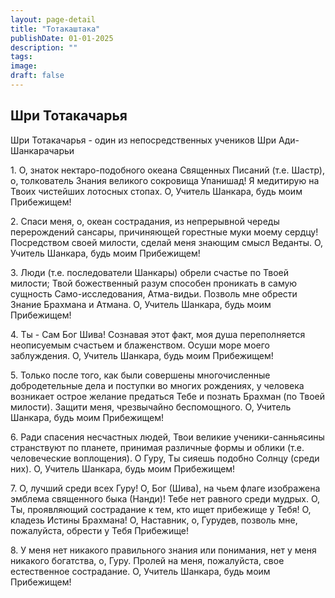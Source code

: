 ```yaml
---
layout: page-detail
title: "Тотакаштака"
publishDate: 01-01-2025
description: ""
tags:
image:
draft: false
---
```


## Шри Тотакачарья

  
 Шри Тотакачарья - один из непосредственных учеников Шри Ади-Шанкарачарьи

 1\. O, знаток нектаро-подобного океана Священных Писаний (т.е. Шастр), о, толкователь Знания великого сокровища Упанишад! Я медитирую на Твоих чистейших лотосных стопах. O, Учитель Шанкара, будь моим Прибежищем!

 2\. Спаси меня, о, океан сострадания, из непрерывной череды перерождений сансары, причиняющей горестные муки моему сердцу! Посредством своей милости, сделай меня знающим смысл Веданты. O, Учитель Шанкара, будь моим Прибежищем!

 3\. Люди (т.е. последователи Шанкары) обрели счастье по Твоей милости; Твой божественный разум способен проникать в самую сущность Само-исследования, Атма-видьи. Позволь мне обрести Знание Брахмана и Атмана. O, Учитель Шанкара, будь моим Прибежищем!

 4\. Ты - Сам Бог Шива! Сознавая этот факт, моя душа переполняется неописуемым счастьем и блаженством. Осуши море моего заблуждения. O, Учитель Шанкара, будь моим Прибежищем!

 5\. Только после того, как были совершены многочисленные добродетельные дела и поступки во многих рождениях, у человека возникает острое желание предаться Тебе и познать Брахман (по Твоей милости). Защити меня, чрезвычайно беспомощного. O, Учитель Шанкара, будь моим Прибежищем!

 6\. Ради спасения несчастных людей, Твои великие ученики-санньясины странствуют по планете, принимая различные формы и облики (т.е. человеческие воплощения). O Гуру, Ты сияешь подобно Солнцу (среди них). O, Учитель Шанкара, будь моим Прибежищем!

 7\. O, лучший среди всех Гуру! О, Бог (Шива), на чьем флаге изображена эмблема священного быка (Нанди)! Тебе нет равного среди мудрых. О, Ты, проявляющий сострадание к тем, кто ищет прибежище у Тебя! О, кладезь Истины Брахмана! O, Наставник, о, Гурудев, позволь мне, пожалуйста, обрести у Тебя Прибежище!

 8\. У меня нет никакого правильного знания или понимания, нет у меня никакого богатства, о, Гуру. Пролей на меня, пожалуйста, свое естественное сострадание. O, Учитель Шанкара, будь моим Прибежищем!
